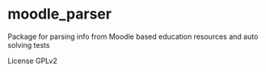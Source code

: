 # moodle_parser
Package for parsing info from Moodle based education resources and auto solving tests

License GPLv2
